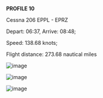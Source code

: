 **PROFILE 10**

Cessna 206 EPPL - EPRZ

Depart: 06:37, Arrive: 08:48;

Speed: 138.68 knots;

Flight distance: 273.68 nautical miles

![image](https://github.com/user-attachments/assets/c1acf5c9-5f60-4f6b-84c3-6171b5ae34e4)

![image](https://github.com/user-attachments/assets/006f57c6-f412-4aba-8fe4-d9bd4c7bf4a7)

![image](https://github.com/user-attachments/assets/4168262b-e8ca-4ab0-a8fc-3713036066b6)
